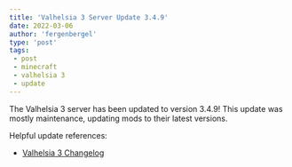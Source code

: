 ```yaml
---
title: 'Valhelsia 3 Server Update 3.4.9'
date: 2022-03-06
author: 'fergenbergel'
type: 'post'
tags: 
 - post
 - minecraft
 - valhelsia 3
 - update
---
```


The Valhelsia 3 server has been updated to version 3.4.9! This update was mostly maintenance, updating mods to their latest versions.

Helpful update references:
- [Valhelsia 3 Changelog][1]

[1]: <https://wiki.valhelsia.net/modpacks/valhelsia-3/changelog> "Valhelsia 3 Changelog"
